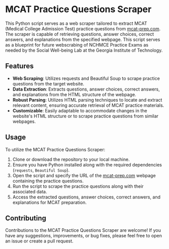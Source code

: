 # MCAT Practice Questions Scraper

This Python script serves as a web scraper tailored to extract MCAT (Medical College Admission Test) practice questions from [mcat-prep.com](https://www.mcat-prep.com/mcat-sample-questions/). The scraper is capable of retrieving questions, answer choices, correct answers, and explanations from the specified webpage. This script serves as a blueprint for future webscrabing of NCHMCE Practice Exams as needed by the Social Well-being Lab at the Georgia Institute of Technology. 

## Features

- **Web Scraping**: Utilizes requests and Beautiful Soup to scrape practice questions from the target website.
- **Data Extraction**: Extracts questions, answer choices, correct answers, and explanations from the HTML structure of the webpage.
- **Robust Parsing**: Utilizes HTML parsing techniques to locate and extract relevant content, ensuring accurate retrieval of MCAT practice materials.
- **Customizable**: Easily adaptable to accommodate changes in the website's HTML structure or to scrape practice questions from similar webpages.

## Usage

To utilize the MCAT Practice Questions Scraper:

1. Clone or download the repository to your local machine.
2. Ensure you have Python installed along with the required dependencies (`requests`, `Beautiful Soup`).
3. Open the script and specify the URL of the [mcat-prep.com](https://www.mcat-prep.com/mcat-sample-questions/) webpage containing the practice questions.
4. Run the script to scrape the practice questions along with their associated data.
5. Access the extracted questions, answer choices, correct answers, and explanations for MCAT preparation.

## Contributing

Contributions to the MCAT Practice Questions Scraper are welcome! If you have any suggestions, improvements, or bug fixes, please feel free to open an issue or create a pull request.
